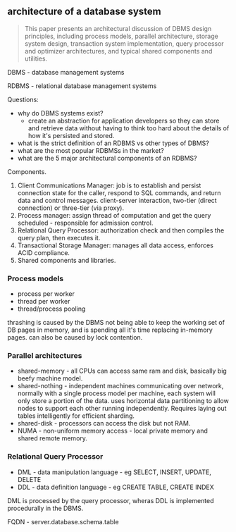 ## architecture of a database system

> This paper presents an architectural discussion of DBMS design principles, including process models, parallel architecture, storage system design, transaction system implementation, query processor and optimizer architectures, and typical shared components and utilities.

DBMS - database management systems

RDBMS - relational database management systems

Questions: 

* why do DBMS systems exist?
    * create an abstraction for application developers so they can store and retrieve data without having to think too hard about the details of how it's persisted and stored. 
* what is the strict definition of an RDBMS vs other types of DBMS?
* what are the most popular RDBMSs in the market? 
* what are the 5 major architectural components of an RDBMS?

Components. 

1. Client Communications Manager: job is to establish and persist connection state for the caller, respond to SQL commands, and return data and control messages. client-server interaction, two-tier (direct connection) or three-tier (via proxy). 
2. Process manager: assign thread of computation and get the query scheduled - responsible for admission control. 
3. Relational Query Processor: authorization check and then compiles the query plan, then executes it. 
4. Transactional Storage Manager: manages all data access, enforces ACID compliance. 
5. Shared components and libraries. 


### Process models

- process per worker
- thread per worker 
- thread/process pooling

thrashing is caused by the DBMS not being able to keep the working set of DB pages in memory, and is spending all it's time replacing in-memory pages. can also be caused by lock contention. 

### Parallel architectures 

* shared-memory - all CPUs can access same ram and disk, basically big beefy machine model. 
* shared-nothing - independent machines communicating over network, normally with a single process model per machine, each system will only store a portion of the data. uses horizontal data partitioning to allow nodes to support each other running independently. Requires laying out tables intelligently for efficient sharding. 
* shared-disk - processors can access the disk but not RAM. 
* NUMA - non-uniform memory access - local private memory and shared remote memory. 


### Relational Query Processor 

* DML - data manipulation language - eg SELECT, INSERT, UPDATE, DELETE
* DDL - data definition language - eg CREATE TABLE, CREATE INDEX

DML is processed by the query processor, wheras DDL is implemented procedurally in the DBMS. 

FQDN - server.database.schema.table 